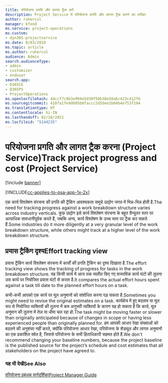 ```yaml
---
title: परियोजना प्रगति और लागत ट्रैक करें
description: Project Service में परियोजना प्रगति और लागत ट्रैक करने का तरीका
author: ruhercul
manager: kfend
ms.service: project-operations
ms.custom:
- dyn365-projectservice
ms.date: 8/03/2018
ms.topic: article
ms.author: ruhercul
audience: Admin
search.audienceType:
- admin
- customizer
- enduser
search.app:
- D365CE
- D365PS
- ProjectOperations
ms.openlocfilehash: 4dccf7c9b3e994e5d39f50b38e50a6c423c412f6
ms.sourcegitcommit: 418fa1fe9d605b8faccc2d5dee1b04b4e753f194
ms.translationtype: HT
ms.contentlocale: hi-IN
ms.lasthandoff: 02/10/2021
ms.locfileid: "5144235"
---
```

# <a name="track-project-progress-and-cost-project-service"></a><span data-ttu-id="3c706-103">परियोजना प्रगति और लागत ट्रैक करना (Project Service)</span><span class="sxs-lookup"><span data-stu-id="3c706-103">Track project progress and cost (Project Service)</span></span>

[!include [banner](../includes/psa-now-project-operations.md)]

[!INCLUDE[cc-applies-to-psa-app-1x-2x](../includes/cc-applies-to-psa-app-1x-2x.md)]

<span data-ttu-id="3c706-104">एक कार्य विश्लेषण संरचना की प्रगति की ट्रैकिंग आवश्‍यकता समूचे उद्योग जगत में भिन्न-भिन्न होती है.</span><span class="sxs-lookup"><span data-stu-id="3c706-104">The need for tracking progress against a work breakdown structure varies across industry verticals.</span></span> <span data-ttu-id="3c706-105">कुछ उद्योग इसे कार्य विश्लेषण संरचना के बहुत ग्रैन्‍युलर स्‍तर पर अत्‍याधिक सावधानीपूर्वक करते हैं, जबकि अन्‍य, कार्य विश्लेषण के उच्च स्तर पर ट्रैक कर सकते हैं.</span><span class="sxs-lookup"><span data-stu-id="3c706-105">Some industries do it more diligently at a very granular level of the work breakdown structure, while others might track at a higher level of the work breakdown structure.</span></span>  
  
## <a name="effort-tracking-view"></a><span data-ttu-id="3c706-106">प्रयास ट्रैकिंग दृश्य</span><span class="sxs-lookup"><span data-stu-id="3c706-106">Effort tracking view</span></span>  
<span data-ttu-id="3c706-107">प्रयास ट्रैकिंग कार्य विश्लेषण संरचना में कार्यों की प्रगति ट्रैकिंग का दृश्य दिखाता है.</span><span class="sxs-lookup"><span data-stu-id="3c706-107">The effort tracking view shows the tracking of progress for tasks in the work breakdown structure.</span></span> <span data-ttu-id="3c706-108">यह किसी कार्य में आज तक व्‍यतीत किए गए वास्‍तविक कार्य घंटों की तुलना उस कार्य पर नियोजित प्रयास घंटों से करता है.</span><span class="sxs-lookup"><span data-stu-id="3c706-108">It compares the actual effort hours spent against a task till date to the planned effort hours on a task.</span></span>  
  
<span data-ttu-id="3c706-109">कभी-कभी आपको एक कार्य पर मूल अनुमानों को संशोधित करना पड़ सकता है.</span><span class="sxs-lookup"><span data-stu-id="3c706-109">Sometimes you might need to revise the original estimates on a task.</span></span> <span data-ttu-id="3c706-110">कार्यक्षेत्र में हुए बदलाव या मूल रूप से नियोजित व्‍यक्तियों की तुलना में कम अनुभवी व्‍यक्तियों के कारण यह हो सकता है कि कार्य, मूल अनुमान की तुलना में तेज़ या धीमा चल रहा हो.</span><span class="sxs-lookup"><span data-stu-id="3c706-110">The task might be moving faster or slower than originally anticipated because of changes in scope or having less experienced people than originally planned for.</span></span> <span data-ttu-id="3c706-111">हम आपकी आधार रेखा संख्‍याओं को बदलने की अनुशंसा नहीं करते, क्‍योंकि परियोजना आधार रेखा, परियोजना के शेड्यूल और लागत अनुमानों का एक प्रकाशित स्रोत है, जिससे परियोजना के सभी हिताधिकारी सहमत होते हैं.</span><span class="sxs-lookup"><span data-stu-id="3c706-111">We don't recommend changing your baseline numbers, because the project baseline is the published source for the project’s schedule and cost estimates that all stakeholders on the project have agreed to.</span></span>  
  
### <a name="see-also"></a><span data-ttu-id="3c706-112">यह भी देखें</span><span class="sxs-lookup"><span data-stu-id="3c706-112">See Also</span></span>  
 [<span data-ttu-id="3c706-113">परियोजना प्रबंधक मार्गदर्शिका</span><span class="sxs-lookup"><span data-stu-id="3c706-113">Project Manager Guide</span></span>](../psa/project-manager-guide.md)
